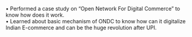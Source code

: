 •	Performed a case study on “Open Network For Digital Commerce” to know how does it work.  
•	Learned about basic mechanism of ONDC to know how can it digitalize Indian E-commerce and can be the huge revolution after UPI. 

